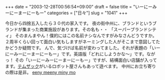 +++
date = "2003-12-28T00:56:54+09:00"
draft = false
title = "いーにーみーにーまーにーもー"
categories = ["日々"]
slug = "1041"
+++

今日から四捨五入したら３０代の家入です。
夜の街中州に、ブランドというブランドが集まった商業施設があります。その名も・・
「スーパーブランドシティ」
そのまんまやん！僕的にはこの名前ナシなんですがみなさんどうですか。２周半くらい回って面白い気もしますがネーミングした人がそこまで意図してたかどうか疑問です。
んで、気づけば名前が変わってました。それが表題の「いーにーみーにーまーにーもー」です。英語版「どれにしようかな～」です。ながっ！
その「いーにーみーにーまーにーもー」ですが、結構面白い店舗が入ってます。<a href="http://www.tmsuk.co.jp/">テムザック</a>がいるロボット屋さんもあって遊べます。
中州にお立ち寄りの際は是非。
<a href="http://www.em3.jp/">eeny meeny miny mo</a>
